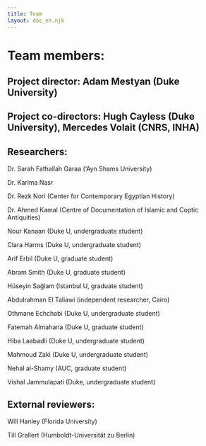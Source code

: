 ```yaml
---
title: Team
layout: doc_en.njk
---
```


# Team members:


## Project director: Adam Mestyan (Duke University)


## Project co-directors:  Hugh Cayless (Duke University), Mercedes Volait (CNRS, INHA)


## Researchers:


Dr. Sarah Fathallah Garaa (‘Ayn Shams University)


Dr. Karima Nasr


Dr. Rezk Nori (Center for Contemporary Egyptian History)


Dr. Ahmed Kamal (Centre of Documentation of Islamic and Coptic Antiquities)


Nour Kanaan (Duke U, undergraduate student)


Clara Harms (Duke U, undergraduate student)


Arif Erbil (Duke U, graduate student)


Abram Smith (Duke U, graduate student)


Hüseyin Sağlam (Istanbul U, graduate student)


Abdulrahman El Taliawi (independent researcher, Cairo)


Othmane Echchabi (Duke U, undergraduate student)


Fatemah Almahana (Duke U, graduate student)


Hiba Laabadli (Duke U, undergraduate student)


Mahmoud Zaki (Duke U, undergraduate student)


Nehal al-Shamy (AUC, graduate student)


Vishal Jammulapati (Duke, undergraduate student)

## External reviewers:

Will Hanley (Florida University)

Till Grallert (Humboldt-Universität zu Berlin)
